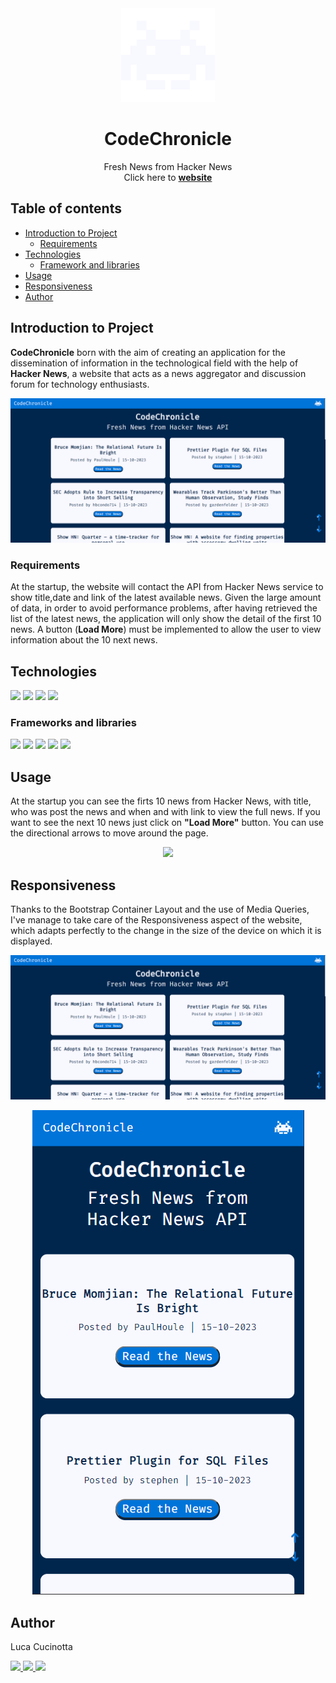 <div align="center"><img src="src/img/logo.svg" width="150px"></div>
<h1 align="center">CodeChronicle</h1>
<p align="center">Fresh News from Hacker News
<br>
Click here to <a href="https://codechroniclenews.netlify.app"><strong>website</strong></a>
</p>

## Table of contents

- [Introduction to Project](#introduction-to-project)
  - [Requirements](#requirements)
- [Technologies](#technologies)
  - [Framework and libraries](#framework-and-libraries)
- [Usage](#usage)
- [Responsiveness](#responsiveness)
- [Author](#author)

## Introduction to Project

**CodeChronicle** born with the aim of creating an application for the dissemination of information in the technological field with the help of **Hacker News**, a website that acts as a news aggregator and discussion forum for technology enthusiasts.

<div align="center"><img src="src/img/READme/desktop.png" width="800px"></div>

### Requirements

At the startup, the website will contact the API from Hacker News service to show title,date and link of the latest available news. Given the large amount of data, in order to avoid performance problems, after having retrieved the list of the latest news, the application will only show the detail of the first 10 news. A button (**Load More**) must be implemented to allow the user to view information about the 10 next news.

## Technologies

<p align="left">
  <img src="https://img.shields.io/badge/VSCode-0078D4?style=for-the-badge&logo=visual%20studio%20code&logoColor=white"/>
  <img src="https://img.shields.io/badge/HTML5-E34F26?style=for-the-badge&logo=html5&logoColor=white"/>
  <img src="https://img.shields.io/badge/CSS3-1572B6?style=for-the-badge&logo=css3&logoColor=white"/>
  <img src="https://img.shields.io/badge/JavaScript-323330?style=for-the-badge&logo=javascript&logoColor=F7DF1E"/>
</p>

### Frameworks and libraries

<p align="left">
  <img src="https://img.shields.io/badge/Bootstrap-563D7C?style=for-the-badge&logo=bootstrap&logoColor=white"/>
  <img src="https://img.shields.io/badge/Sass-CC6699?style=for-the-badge&logo=sass&logoColor=white"/>
  <img src="https://img.shields.io/badge/Webpack-8DD6F9?style=for-the-badge&logo=Webpack&logoColor=white"/>
  <img src="https://img.shields.io/badge/axios-671ddf?&style=for-the-badge&logo=axios&logoColor=white"/>
  <img src="https://img.shields.io/badge/Lodash-3492FF?style=for-the-badge&logo=lodash&logoColor=white"/>
</p>

## Usage

At the startup you can see the firts 10 news from Hacker News, with title, who was post the news and when and with link to view the full news. If you want to see the next 10 news just click on **"Load More"** button. You can use the directional arrows to move around the page.

<div align="center"><img src="src/img/READme/video.gif"></div>

## Responsiveness

Thanks to the Bootstrap Container Layout and the use of Media Queries, I've manage to take care of the Responsiveness aspect of the website, which adapts perfectly to the change in the size of the device on which it is displayed.

![desktop image](src/img/READme/desktop.png)
<div align="center"><img src="src/img/READme/mobile.png"></div>

## Author

Luca Cucinotta
<p align="left">
  <a href="https://lucacucinotta.github.io">
    <img src="https://img.shields.io/badge/website-000000?style=for-the-badge&logo=About.me&logoColor=white"/>
  </a>
  <a href="https://github.com/lucacucinotta">
    <img src="https://img.shields.io/badge/GitHub-100000?style=for-the-badge&logo=github&logoColor=white"/>
  </a>
  <a href="https://www.linkedin.com/in/luca-cucinotta-4b836b278/">
    <img src="https://img.shields.io/badge/LinkedIn-0077B5?style=for-the-badge&logo=linkedin&logoColor=white"/>
  </a>
</p>
